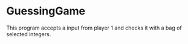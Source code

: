 # GuessingGame
  This program accepts a input from player 1 and checks it with a bag of selected integers. 
 
